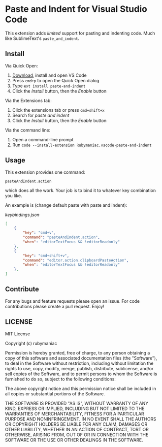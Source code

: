 # Paste and Indent for Visual Studio Code

This extension adds *limited* support for pasting and indenting code. Much like SublimeText's `paste_and_indent`.

## Install

Via Quick Open:

1. [Download](https://code.visualstudio.com/download), install and open VS Code
2. Press `cmd+p` to open the Quick Open dialog
3. Type `ext install paste-and-indent`
4. Click the *Install* button, then the *Enable* button

Via the Extensions tab:

1. Click the extensions tab or press `cmd+shift+x`
2. Search for *paste and indent*
3. Click the *Install* button, then the *Enable* button

Via the command line:

1. Open a command-line prompt
2. Run `code --install-extension Rubymaniac.vscode-paste-and-indent`

## Usage

This extension provides one command:

```
pasteAndIndent.action
```

which does all the work. Your job is to bind it to whatever key combination you like.

An example is (change default paste with paste and indent):

*keybindings.json*
```json
[
    {
        "key": "cmd+v",
        "command": "pasteAndIndent.action",
        "when": "editorTextFocus && !editorReadonly"
    },
    {
        "key": "cmd+shift+v",
        "command": "editor.action.clipboardPasteAction",
        "when": "editorTextFocus && !editorReadonly"
    },
]
```

## Contribute

For any bugs and feature requests please open an issue. For code contributions please create a pull request. Enjoy!

## LICENSE

MIT License

Copyright (c) rubymaniac

Permission is hereby granted, free of charge, to any person obtaining a copy
of this software and associated documentation files (the "Software"), to deal
in the Software without restriction, including without limitation the rights
to use, copy, modify, merge, publish, distribute, sublicense, and/or sell
copies of the Software, and to permit persons to whom the Software is
furnished to do so, subject to the following conditions:

The above copyright notice and this permission notice shall be included in all
copies or substantial portions of the Software.

THE SOFTWARE IS PROVIDED "AS IS", WITHOUT WARRANTY OF ANY KIND, EXPRESS OR
IMPLIED, INCLUDING BUT NOT LIMITED TO THE WARRANTIES OF MERCHANTABILITY,
FITNESS FOR A PARTICULAR PURPOSE AND NONINFRINGEMENT. IN NO EVENT SHALL THE
AUTHORS OR COPYRIGHT HOLDERS BE LIABLE FOR ANY CLAIM, DAMAGES OR OTHER
LIABILITY, WHETHER IN AN ACTION OF CONTRACT, TORT OR OTHERWISE, ARISING FROM,
OUT OF OR IN CONNECTION WITH THE SOFTWARE OR THE USE OR OTHER DEALINGS IN THE
SOFTWARE.
